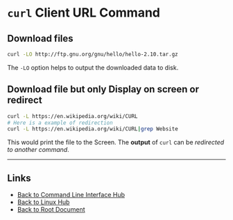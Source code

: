 # `curl` Client URL Command

## Download files

```sh
curl -LO http://ftp.gnu.org/gnu/hello/hello-2.10.tar.gz
```

The `-LO` option helps to output the downloaded data to disk.

## Download file but only Display on screen or redirect

```sh
curl -L https://en.wikipedia.org/wiki/CURL
# Here is a example of redirection
curl -L https://en.wikipedia.org/wiki/CURL|grep Website
```

This would print the file to the Screen.
The **output** of `curl` can be *redirected to another command*.


----
<!-- Footer Begins Here -->
## Links

- [Back to Command Line Interface Hub](./README.md)
- [Back to Linux Hub](../README.md)
- [Back to Root Document](../../README.md)
